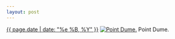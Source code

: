 ```yaml
---
layout: post
---
```


<p>
  <time><a href="/316">{{ page.date | date: "%e %B, %Y" }}</a></time>
  <a href="/316"><img src="{{ site.assets_url }}/316-640.jpg" srcset="{{ site.assets_url }}/316-1280.jpg 1280w, {{ site.assets_url }}/316-960.jpg 960w, {{ site.assets_url }}/316-640.jpg 640w, {{ site.assets_url }}/316-320.jpg 320w" sizes="(min-width: 700px) 50vw, calc(100vw - 2rem)" alt="Point Dume." /></a>
  <span>Point Dume.</span>
</p>
